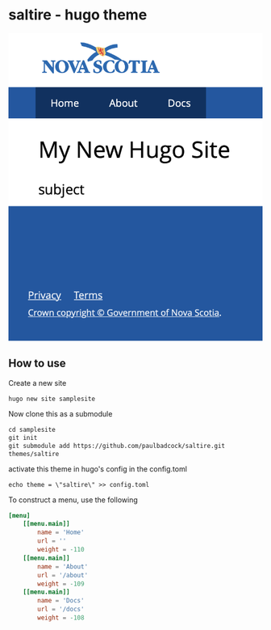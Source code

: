 # saltire - hugo theme

![sample screenshot](https://raw.githubusercontent.com/paulbadcock/saltire/main/static/img/sample-page.png)


## How to use

Create a new site

```shell
hugo new site samplesite
```

Now clone this as a submodule

```shell
cd samplesite
git init
git submodule add https://github.com/paulbadcock/saltire.git themes/saltire
```

activate this theme in hugo's config in the config.toml

```shell
echo theme = \"saltire\" >> config.toml
```

To construct a menu, use the following

```toml
[menu]
    [[menu.main]]
        name = 'Home'
        url = ''
        weight = -110
    [[menu.main]]
        name = 'About'
        url = '/about'
        weight = -109
    [[menu.main]]
        name = 'Docs'
        url = '/docs'
        weight = -108
```
